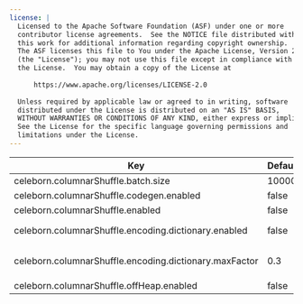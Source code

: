 ```yaml
---
license: |
  Licensed to the Apache Software Foundation (ASF) under one or more
  contributor license agreements.  See the NOTICE file distributed with
  this work for additional information regarding copyright ownership.
  The ASF licenses this file to You under the Apache License, Version 2.0
  (the "License"); you may not use this file except in compliance with
  the License.  You may obtain a copy of the License at
  
      https://www.apache.org/licenses/LICENSE-2.0
  
  Unless required by applicable law or agreed to in writing, software
  distributed under the License is distributed on an "AS IS" BASIS,
  WITHOUT WARRANTIES OR CONDITIONS OF ANY KIND, either express or implied.
  See the License for the specific language governing permissions and
  limitations under the License.
---
```


<!--begin-include-->
| Key | Default | Description | Since |
| --- | ------- | ----------- | ----- |
| celeborn.columnarShuffle.batch.size | 10000 | Vector batch size for columnar shuffle. | 0.2.0 | 
| celeborn.columnarShuffle.codegen.enabled | false | Whether to use codegen for columnar-based shuffle. | 0.2.0 | 
| celeborn.columnarShuffle.enabled | false | Whether to enable columnar-based shuffle. | 0.2.0 | 
| celeborn.columnarShuffle.encoding.dictionary.enabled | false | Whether to use dictionary encoding for columnar-based shuffle data. | 0.2.0 | 
| celeborn.columnarShuffle.encoding.dictionary.maxFactor | 0.3 | Max factor for dictionary size. The max dictionary size is `min(32.0 KB, celeborn.columnarShuffle.batch.size * celeborn.columnar.shuffle.encoding.dictionary.maxFactor)`. | 0.2.0 | 
| celeborn.columnarShuffle.offHeap.enabled | false | Whether to use off heap columnar vector. | 0.2.0 | 
<!--end-include-->
